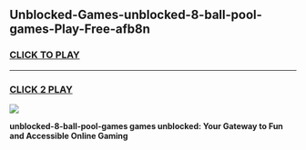 
## Unblocked-Games-unblocked-8-ball-pool-games-Play-Free-afb8n
<h3>
<a href="https://premium76.site?title=unblocked-8-ball-pool-games&ref=17A">CLICK TO PLAY</a></h3>
<hr>

<h3>
<a href="https://premium76.site?title=unblocked-8-ball-pool-games&ref=17A">CLICK 2 PLAY</a>
  
</h3>

<a href="https://premium76.site?title=unblocked-8-ball-pool-games&ref=17A"><img src="https://clearcache.store/games.png"></a>


**unblocked-8-ball-pool-games games unblocked: Your Gateway to Fun and Accessible Online Gaming**
